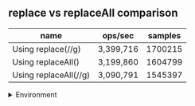 ## replace vs replaceAll comparison

|name|ops/sec|samples|
|-|-|-|
|Using replace(//g)|3,399,716|1700215|
|Using replaceAll()|3,199,860|1604799|
|Using replaceAll(//g)|3,090,791|1545397|


<details>
<summary>Environment</summary>

* __Machine:__ linux x64 | 4 vCPUs | 7.6GB Mem
* __Run:__ Fri Oct 17 2025 16:55:21 GMT+0000 (Coordinated Universal Time)
* __Node:__ `v22.17.1`
</details>

<!--
{"environment":{"platform":"linux","arch":"x64","cpus":4,"totalMemory":7.59783935546875},"benchmarks":[{"name":"Using replace(//g)","samples":1700215,"opsSec":3399716.494699824},{"name":"Using replaceAll()","samples":1604799,"opsSec":3199860.6193442554},{"name":"Using replaceAll(//g)","samples":1545397,"opsSec":3090791.4284615316}]}-->
